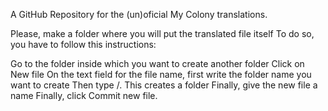 A GitHub Repository for the (un)oficial My Colony translations.

Please, make a folder where you will put the translated file itself
To do so, you have to follow this instructions:

Go to the folder inside which you want to create another folder
Click on New file
On the text field for the file name, first write the folder name you want to create
Then type /. This creates a folder
Finally, give the new file a name
Finally, click Commit new file.
